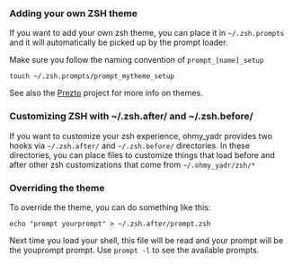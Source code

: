 ### Adding your own ZSH theme

If you want to add your own zsh theme, you can place it in `~/.zsh.prompts` and it will automatically be picked up by the prompt loader.

Make sure you follow the naming convention of `prompt_[name]_setup`

```
touch ~/.zsh.prompts/prompt_mytheme_setup
```

See also the [Prezto](https://github.com/sorin-ionescu/prezto) project for more info on themes.

### Customizing ZSH with ~/.zsh.after/ and ~/.zsh.before/

If you want to customize your zsh experience, ohmy_yadr provides two hooks via `~/.zsh.after/` and `~/.zsh.before/` directories.
In these directories, you can place files to customize things that load before and after other zsh customizations that come from `~/.ohmy_yadr/zsh/*`


### Overriding the theme

To override the theme, you can do something like this:

```
echo "prompt yourprompt" > ~/.zsh.after/prompt.zsh
```

Next time you load your shell, this file will be read and your prompt will be the youprompt prompt. Use `prompt -l` to see the available prompts.
